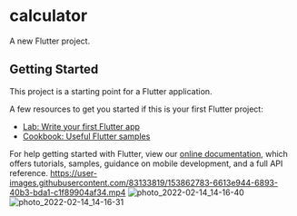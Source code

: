 # calculator

A new Flutter project.

## Getting Started

This project is a starting point for a Flutter application.

A few resources to get you started if this is your first Flutter project:

- [Lab: Write your first Flutter app](https://flutter.dev/docs/get-started/codelab)
- [Cookbook: Useful Flutter samples](https://flutter.dev/docs/cookbook)

For help getting started with Flutter, view our
[online documentation](https://flutter.dev/docs), which offers tutorials,
samples, guidance on mobile development, and a full API reference.
https://user-images.githubusercontent.com/83133819/153862783-6613e944-6893-40b3-bda1-c1f89904af34.mp4
![photo_2022-02-14_14-16-40](https://user-images.githubusercontent.com/83133819/153862806-498ba40c-84ae-439f-bf8b-602ddf4fd16a.jpg)
![photo_2022-02-14_14-16-31](https://user-images.githubusercontent.com/83133819/153862809-8a76c77c-6ffe-4cc4-bbcd-e7bb8e870f1b.jpg)
